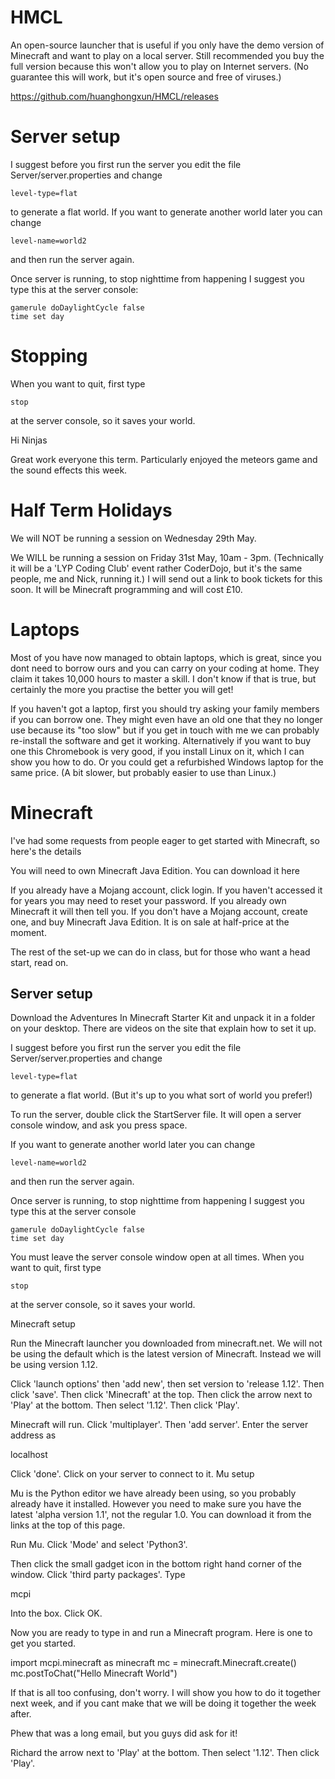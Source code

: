 # HMCL

An open-source launcher that is useful if you only have the demo version of Minecraft and want
to play on a local server.  Still recommended you buy the full version because this won't allow you to
play on Internet servers.
(No guarantee this will work, but it's open source and free of viruses.)

https://github.com/huanghongxun/HMCL/releases

# Server setup

I suggest before you first run the server you edit the file Server/server.properties and change

    level-type=flat

to generate a flat world.  If you want to generate another world later you can change

    level-name=world2
    
and then run the server again.

Once server is running, to stop nighttime from happening I suggest you type this at the server console:

    gamerule doDaylightCycle false
    time set day

# Stopping

When you want to quit, first type

    stop

at the server console, so it saves your world.









Hi Ninjas

Great work everyone this term.  Particularly enjoyed the meteors game and the sound effects this week.
# Half Term Holidays

We will NOT be running a session on Wednesday 29th May.

We WILL be running a session on Friday 31st May, 10am - 3pm.  (Technically it will be a 'LYP Coding Club' event rather CoderDojo, but it's the same people, me and Nick, running it.)  I will send out a link to book tickets for this soon.  It will be Minecraft programming and will cost £10.

# Laptops

Most of you have now managed to obtain laptops, which is great, since you dont need to borrow ours and you can carry on your coding at home.  They claim it takes 10,000 hours to master a skill.  I don't know if that is true, but certainly the more you practise the better you will get!

If you haven't got a laptop, first you should try asking your family members if you can borrow one.  They might even have an old one that they no longer use because its "too slow" but if you get in touch with me we can probably re-install the software and get it working.  Alternatively if you want to buy one this Chromebook is very good, if you install Linux on it, which I can show you how to do. Or you could get a refurbished Windows laptop for the same price. (A bit slower, but probably easier to use than Linux.)
# Minecraft

I've had some requests from people eager to get started with Minecraft, so here's the details

You will need to own Minecraft Java Edition.  You can download it here

If you already have a Mojang account, click login.  If you haven't accessed it for years you may need to reset your password.  If you already own Minecraft it will then tell you.  If you don't have a Mojang account, create one, and buy Minecraft Java Edition.  It is on sale at half-price at the moment.

The rest of the set-up we can do in class, but for those who want a head start, read on.
## Server setup

Download the Adventures In Minecraft Starter Kit and unpack it in a folder on your desktop. There are videos on the site that explain how to set it up. 

I suggest before you first run the server you edit the file Server/server.properties and change

    level-type=flat

to generate a flat world.  (But it's up to you what sort of world you prefer!)

To run the server, double click the StartServer file.  It will open a server console window, and ask you press space. 

If you want to generate another world later you can change

    level-name=world2

and then run the server again.

Once server is running, to stop nighttime from happening I suggest you type this at the server console

    gamerule doDaylightCycle false
    time set day

You must leave the server console window open at all times.  When you want to quit, first type

    stop

at the server console, so it saves your world.

Minecraft setup

Run the Minecraft launcher you downloaded from minecraft.net.  We will not be using the default which is the latest version of Minecraft.  Instead we will be using version 1.12.

Click 'launch options' then 'add new', then set version to 'release 1.12'.  Then click 'save'.  Then click 'Minecraft' at the top.  Then click the arrow next to 'Play' at the bottom.  Then select '1.12'.  Then click 'Play'.

Minecraft will run.  Click 'multiplayer'.  Then 'add server'.  Enter the server address as

localhost

Click 'done'.  Click on your server to connect to it.
Mu setup

Mu is the Python editor we have already been using, so you probably already have it installed.  However you need to make sure you have the latest 'alpha version 1.1', not the regular 1.0.  You can download it from the links at the top of this page.

Run Mu.  Click 'Mode' and select 'Python3'.

Then click the small gadget icon in the bottom right hand corner of the window.  Click 'third party packages'.  Type

mcpi

Into the box.  Click OK.

Now you are ready to type in and run a Minecraft program.  Here is one to get you started.

import mcpi.minecraft as minecraft
mc = minecraft.Minecraft.create()
mc.postToChat("Hello Minecraft World")

If that is all too confusing, don't worry.  I will show you how to do it together next week, and if you cant make that we will be doing it together the week after.

Phew that was a long email, but you guys did ask for it!

Richard the arrow next to 'Play' at the bottom.  Then select '1.12'.  Then click 'Play'.
